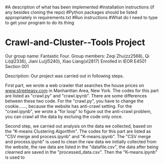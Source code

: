 #A description of what has been implemented
#Installation instructions (if any besides cloning the repo)
#Python packages should be listed appropriately in requirements.txt
#Run instructions
#What do I need to type to get your program to do its thing

# Crawl-and-Cluster--Tools Project
Our group name: Fantastic Four. Group members: Zeqi Zhu(zz2568), Qi Li(ql2336), Jiani Lu(jl5240), Xiao Liang(xl2817)
Enrolled in IEOR E4501 Section 001

Description: Our project was carried out in following steps.

First part, we wrote a web crawler that searches the house prices on www.streeteasy.com in Manhanttan Area, New York. The codes for this part are listed as "crawl.py" and "crawl.ipynb". There are some differences between these two code. For the "crawl.py", you have to change the cookie......, because the website has anti-crawl setting. For the "crawl.ipynb", we wrote a "for loop" to figure out the anti-crawl problem, you can crawl all the data by exctuing the code only once.

Second step, we carried out analysis on the data we collected, based on the “K-means Clustering Algorithm". The codes for this part are listed as "CSV merge and process.ipynb" and "K-means.ipynb". The "CSV merge and process.ipynb" is used to clean the raw data we initially collected from the website, the raw data are listed in the "datafile.csv", the data after being clearned are saved in the "processed_data.csv". Then the "K-means.ipynb" is used to 

